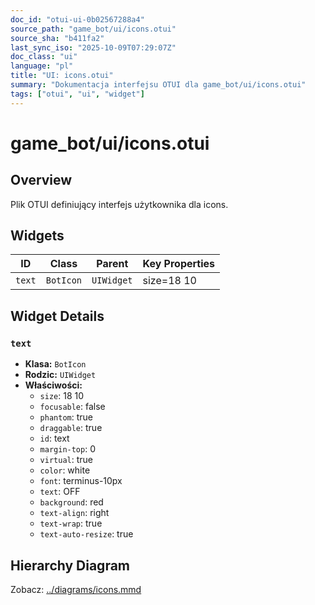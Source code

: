 ```yaml
---
doc_id: "otui-ui-0b02567288a4"
source_path: "game_bot/ui/icons.otui"
source_sha: "b411fa2"
last_sync_iso: "2025-10-09T07:29:07Z"
doc_class: "ui"
language: "pl"
title: "UI: icons.otui"
summary: "Dokumentacja interfejsu OTUI dla game_bot/ui/icons.otui"
tags: ["otui", "ui", "widget"]
---
```


# game_bot/ui/icons.otui

## Overview

Plik OTUI definiujący interfejs użytkownika dla icons.

## Widgets

| ID | Class | Parent | Key Properties |
|----|-------|--------|----------------|
| `text` | `BotIcon` | `UIWidget` | size=18 10 |

## Widget Details

### `text`

- **Klasa:** `BotIcon`
- **Rodzic:** `UIWidget`
- **Właściwości:**
  - `size`: 18 10
  - `focusable`: false
  - `phantom`: true
  - `draggable`: true
  - `id`: text
  - `margin-top`: 0
  - `virtual`: true
  - `color`: white
  - `font`: terminus-10px
  - `text`: OFF
  - `background`: red
  - `text-align`: right
  - `text-wrap`: true
  - `text-auto-resize`: true

## Hierarchy Diagram

Zobacz: [../diagrams/icons.mmd](../diagrams/icons.mmd)
